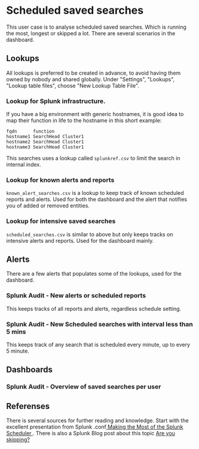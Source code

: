 # Scheduled saved searches

This user case is to analyse scheduled saved searches. Which is running the most, longest or skipped a lot. There are several scenarios in the dashboard.

## Lookups
All lookups is preferred to be created in advance, to avoid having them owned by nobody and shared globally. Under "Settings", "Lookups", "Lookup table files", choose "New Lookup Table File".
### Lookup for Splunk infrastructure.
If you have a big environment with generic hostnames, it is good idea to map their function in life to the hostname in this short example:

```
fqdn      function
hostname1 SearchHead Cluster1
hostname2 SearchHead Cluster1
hostname3 SearchHead Cluster1
```
This searches uses a lookup called `splunkref.csv` to limit the search in internal index.

### Lookup for known alerts and reports
 `known_alert_searches.csv` is a lookup to keep track of known scheduled reports and alerts. Used for both the dashboard and the alert that notifies you of added or removed entities.

### Lookup for intensive saved searches
`scheduled_searches.csv` is similar to above but only keeps tracks on intensive alerts and reports. Used for the dashboard mainly.

## Alerts
There are a few alerts that populates some of the lookups, used for the dashboard.

### Splunk Audit - New alerts or scheduled reports
This keeps tracks of all reports and alerts, regardless schedule setting.

### Splunk Audit - New Scheduled searches with interval less than 5 mins
This keeps track of any search that is scheduled every minute, up to every 5 minute.

## Dashboards

### Splunk Audit - Overview of saved searches per user

## Referenses
There is several sources for further reading and knowledge. Start with the excellent presentation from Splunk .conf[ Making the Most
of the Splunk Scheduler ](https://conf.splunk.com/files/2017/slides/making-the-most-of-the-splunk-scheduler.pdf). There is also a Splunk Blog post about this topic [Are you skipping?](https://www.splunk.com/en_us/blog/tips-and-tricks/are-you-skipping-please-read.html)
